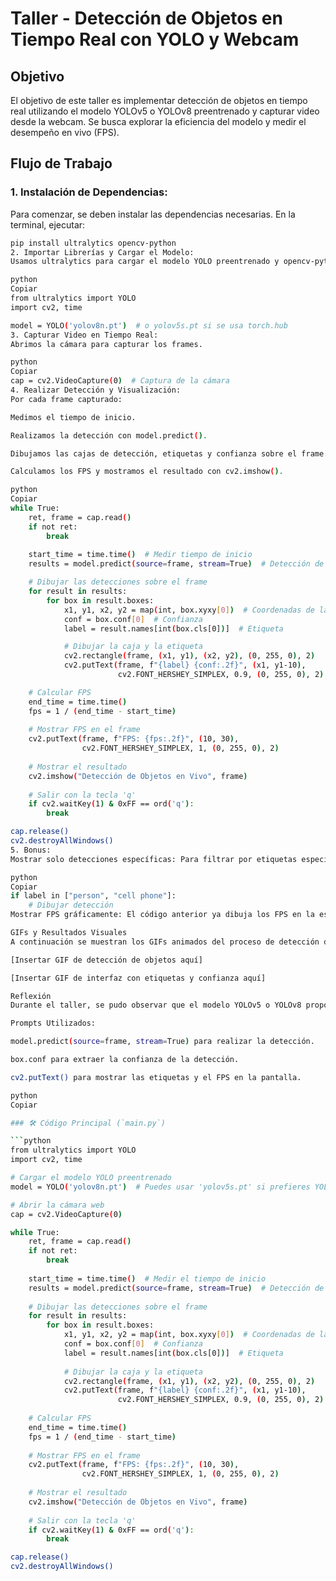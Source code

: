 # Taller - Detección de Objetos en Tiempo Real con YOLO y Webcam

## Objetivo

El objetivo de este taller es implementar detección de objetos en tiempo real utilizando el modelo YOLOv5 o YOLOv8 preentrenado y capturar video desde la webcam. Se busca explorar la eficiencia del modelo y medir el desempeño en vivo (FPS).

## Flujo de Trabajo

### 1. Instalación de Dependencias:

Para comenzar, se deben instalar las dependencias necesarias. En la terminal, ejecutar:

```bash
pip install ultralytics opencv-python
2. Importar Librerías y Cargar el Modelo:
Usamos ultralytics para cargar el modelo YOLO preentrenado y opencv-python para capturar el video de la webcam.

python
Copiar
from ultralytics import YOLO
import cv2, time

model = YOLO('yolov8n.pt')  # o yolov5s.pt si se usa torch.hub
3. Capturar Video en Tiempo Real:
Abrimos la cámara para capturar los frames.

python
Copiar
cap = cv2.VideoCapture(0)  # Captura de la cámara
4. Realizar Detección y Visualización:
Por cada frame capturado:

Medimos el tiempo de inicio.

Realizamos la detección con model.predict().

Dibujamos las cajas de detección, etiquetas y confianza sobre el frame.

Calculamos los FPS y mostramos el resultado con cv2.imshow().

python
Copiar
while True:
    ret, frame = cap.read()
    if not ret:
        break
    
    start_time = time.time()  # Medir tiempo de inicio
    results = model.predict(source=frame, stream=True)  # Detección de objetos

    # Dibujar las detecciones sobre el frame
    for result in results:
        for box in result.boxes:
            x1, y1, x2, y2 = map(int, box.xyxy[0])  # Coordenadas de la caja
            conf = box.conf[0]  # Confianza
            label = result.names[int(box.cls[0])]  # Etiqueta

            # Dibujar la caja y la etiqueta
            cv2.rectangle(frame, (x1, y1), (x2, y2), (0, 255, 0), 2)
            cv2.putText(frame, f"{label} {conf:.2f}", (x1, y1-10),
                        cv2.FONT_HERSHEY_SIMPLEX, 0.9, (0, 255, 0), 2)

    # Calcular FPS
    end_time = time.time()
    fps = 1 / (end_time - start_time)
    
    # Mostrar FPS en el frame
    cv2.putText(frame, f"FPS: {fps:.2f}", (10, 30),
                cv2.FONT_HERSHEY_SIMPLEX, 1, (0, 255, 0), 2)
    
    # Mostrar el resultado
    cv2.imshow("Detección de Objetos en Vivo", frame)
    
    # Salir con la tecla 'q'
    if cv2.waitKey(1) & 0xFF == ord('q'):
        break

cap.release()
cv2.destroyAllWindows()
5. Bonus:
Mostrar solo detecciones específicas: Para filtrar por etiquetas específicas como "persona" o "celular", puedes agregar una condición:

python
Copiar
if label in ["person", "cell phone"]:
    # Dibujar detección
Mostrar FPS gráficamente: El código anterior ya dibuja los FPS en la esquina superior izquierda.

GIFs y Resultados Visuales
A continuación se muestran los GIFs animados del proceso de detección de objetos en vivo y la interfaz con las etiquetas y confianza.

[Insertar GIF de detección de objetos aquí]

[Insertar GIF de interfaz con etiquetas y confianza aquí]

Reflexión
Durante el taller, se pudo observar que el modelo YOLOv5 o YOLOv8 proporciona una detección eficiente y precisa, especialmente con objetos de alto contraste y en un entorno controlado. El FPS promedio depende de la calidad de la webcam y la resolución del video. En general, la detección de objetos como "personas" fue más precisa que otros objetos pequeños como "celulares".

Prompts Utilizados:

model.predict(source=frame, stream=True) para realizar la detección.

box.conf para extraer la confianza de la detección.

cv2.putText() para mostrar las etiquetas y el FPS en la pantalla.

python
Copiar

### 🛠️ Código Principal (`main.py`)

```python
from ultralytics import YOLO
import cv2, time

# Cargar el modelo YOLO preentrenado
model = YOLO('yolov8n.pt')  # Puedes usar 'yolov5s.pt' si prefieres YOLOv5

# Abrir la cámara web
cap = cv2.VideoCapture(0)

while True:
    ret, frame = cap.read()
    if not ret:
        break
    
    start_time = time.time()  # Medir el tiempo de inicio
    results = model.predict(source=frame, stream=True)  # Detección de objetos
    
    # Dibujar las detecciones sobre el frame
    for result in results:
        for box in result.boxes:
            x1, y1, x2, y2 = map(int, box.xyxy[0])  # Coordenadas de la caja
            conf = box.conf[0]  # Confianza
            label = result.names[int(box.cls[0])]  # Etiqueta
            
            # Dibujar la caja y la etiqueta
            cv2.rectangle(frame, (x1, y1), (x2, y2), (0, 255, 0), 2)
            cv2.putText(frame, f"{label} {conf:.2f}", (x1, y1-10),
                        cv2.FONT_HERSHEY_SIMPLEX, 0.9, (0, 255, 0), 2)
    
    # Calcular FPS
    end_time = time.time()
    fps = 1 / (end_time - start_time)
    
    # Mostrar FPS en el frame
    cv2.putText(frame, f"FPS: {fps:.2f}", (10, 30),
                cv2.FONT_HERSHEY_SIMPLEX, 1, (0, 255, 0), 2)
    
    # Mostrar el resultado
    cv2.imshow("Detección de Objetos en Vivo", frame)
    
    # Salir con la tecla 'q'
    if cv2.waitKey(1) & 0xFF == ord('q'):
        break

cap.release()
cv2.destroyAllWindows()